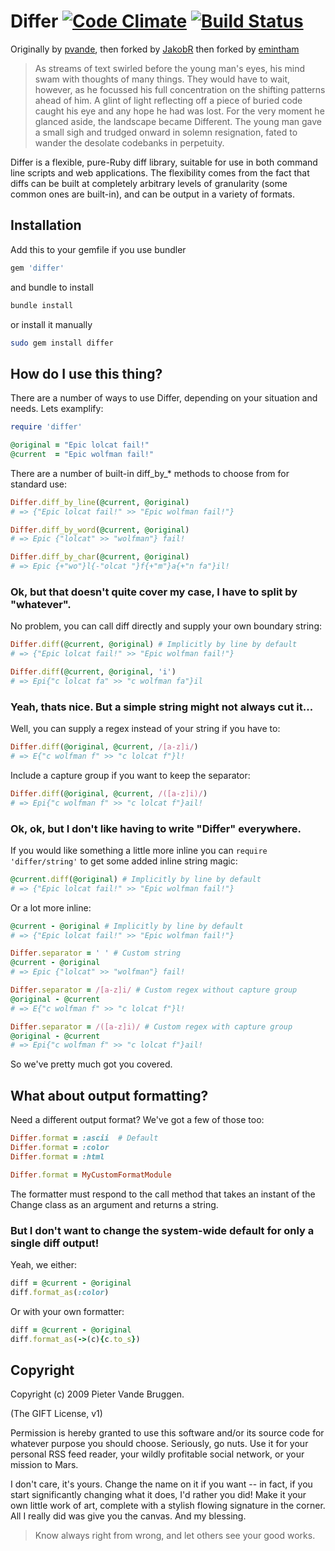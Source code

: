 # Differ [![Code Climate](https://codeclimate.com/github/masukomi/differ.png)](https://codeclimate.com/github/emintham/differ) [![Build Status](https://travis-ci.org/masukomi/differ.svg?branch=master)](https://travis-ci.org/emintham/differ)

Originally by [pvande](https://github.com/pvande/differ), then forked by [JakobR](https://github.com/JakobR/differ/tree/jr) then forked by [emintham](https://github.com/emintham)

> As streams of text swirled before the young man's eyes, his mind swam with thoughts of many things. They would have to wait, however, as he focussed his full concentration on the shifting patterns ahead of him. A glint of light reflecting off a piece of buried code caught his eye and any hope he had was lost. For the very moment he glanced aside, the landscape became Different.
> The young man gave a small sigh and trudged onward in solemn resignation, fated to wander the desolate codebanks in perpetuity.

Differ is a flexible, pure-Ruby diff library, suitable for use in both command
line scripts and web applications.  The flexibility comes from the fact that
diffs can be built at completely arbitrary levels of granularity (some common
ones are built-in), and can be output in a variety of formats.

## Installation

Add this to your gemfile if you use bundler

```ruby
gem 'differ'
```

and bundle to install

```bash
bundle install
```

or install it manually

```bash
sudo gem install differ
```

## How do I use this thing?

There are a number of ways to use Differ, depending on your situation and needs. Lets examplify:

```ruby
require 'differ'

@original = "Epic lolcat fail!"
@current  = "Epic wolfman fail!"
```

There are a number of built-in diff_by_* methods to choose from for standard use:

```ruby
Differ.diff_by_line(@current, @original)
# => {"Epic lolcat fail!" >> "Epic wolfman fail!"}

Differ.diff_by_word(@current, @original)
# => Epic {"lolcat" >> "wolfman"} fail!

Differ.diff_by_char(@current, @original)
# => Epic {+"wo"}l{-"olcat "}f{+"m"}a{+"n fa"}il!
```

### Ok, but that doesn't quite cover my case, I have to split by "whatever".

No problem, you can call diff directly and supply your own boundary string:

```ruby
Differ.diff(@current, @original) # Implicitly by line by default
# => {"Epic lolcat fail!" >> "Epic wolfman fail!"}

Differ.diff(@current, @original, 'i')
# => Epi{"c lolcat fa" >> "c wolfman fa"}il
```

### Yeah, thats nice. But a simple string might not always cut it...

Well, you can supply a regex instead of your string if you have to:

```ruby
Differ.diff(@original, @current, /[a-z]i/)
# => E{"c wolfman f" >> "c lolcat f"}l!
```

Include a capture group if you want to keep the separator:

```ruby
Differ.diff(@original, @current, /([a-z]i)/)
# => Epi{"c wolfman f" >> "c lolcat f"}ail!
```

### Ok, ok, but I don't like having to write "Differ" everywhere.

If you would like something a little more inline you can `require 'differ/string'` to get some added inline string magic:

```ruby
@current.diff(@original) # Implicitly by line by default
# => {"Epic lolcat fail!" >> "Epic wolfman fail!"}
```

Or a lot more inline:

```ruby
@current - @original # Implicitly by line by default
# => {"Epic lolcat fail!" >> "Epic wolfman fail!"}

Differ.separator = ' ' # Custom string
@current - @original
# => Epic {"lolcat" >> "wolfman"} fail!

Differ.separator = /[a-z]i/ # Custom regex without capture group
@original - @current
# => E{"c wolfman f" >> "c lolcat f"}l!

Differ.separator = /([a-z]i)/ # Custom regex with capture group
@original - @current
# => Epi{"c wolfman f" >> "c lolcat f"}ail!
```

So we've pretty much got you covered.

## What about output formatting?

Need a different output format?  We've got a few of those too:

```ruby
Differ.format = :ascii  # Default
Differ.format = :color
Differ.format = :html

Differ.format = MyCustomFormatModule
```

The formatter must respond to the call method that takes an instant of the Change class as an argument and returns a string.

### But I don't want to change the system-wide default for only a single diff output!

Yeah, we either:

```ruby
diff = @current - @original
diff.format_as(:color)
```

Or with your own formatter:

```ruby
diff = @current - @original
diff.format_as(->(c){c.to_s})
```

## Copyright

Copyright (c) 2009 Pieter Vande Bruggen.

(The GIFT License, v1)

Permission is hereby granted to use this software and/or its source code for
whatever purpose you should choose. Seriously, go nuts. Use it for your personal
RSS feed reader, your wildly profitable social network, or your mission to Mars.

I don't care, it's yours. Change the name on it if you want -- in fact, if you
start significantly changing what it does, I'd rather you did! Make it your own
little work of art, complete with a stylish flowing signature in the corner. All
I really did was give you the canvas.  And my blessing.

> Know always right from wrong, and let others see your good works.

